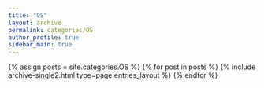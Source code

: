 ```yaml
---
title: "OS"
layout: archive
permalink: categories/OS
author_profile: true
sidebar_main: true
---
```


{% assign posts = site.categories.OS %}
{% for post in posts %} {% include archive-single2.html type=page.entries_layout %} {% endfor %}
